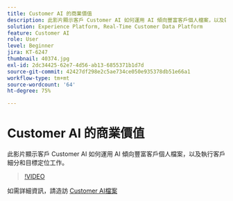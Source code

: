 ```yaml
---
title: Customer AI 的商業價值
description: 此影片顯示客戶 Customer AI 如何運用 AI 傾向豐富客戶個人檔案，以及執行客戶細分和目標定位工作。
solution: Experience Platform, Real-Time Customer Data Platform
feature: Customer AI
role: User
level: Beginner
jira: KT-6247
thumbnail: 40374.jpg
exl-id: 2dc34425-62e7-4d56-ab13-6855371b1d7d
source-git-commit: 42427df298e2c5ae734ce050e935378db51e66a1
workflow-type: tm+mt
source-wordcount: '64'
ht-degree: 75%

---
```


# Customer AI 的商業價值

此影片顯示客戶 Customer AI 如何運用 AI 傾向豐富客戶個人檔案，以及執行客戶細分和目標定位工作。

>[!VIDEO](https://video.tv.adobe.com/v/40374?quality=12&learn=on)

如需詳細資訊，請造訪 [Customer AI檔案](https://experienceleague.adobe.com/docs/experience-platform/intelligent-services/customer-ai/overview.html)
